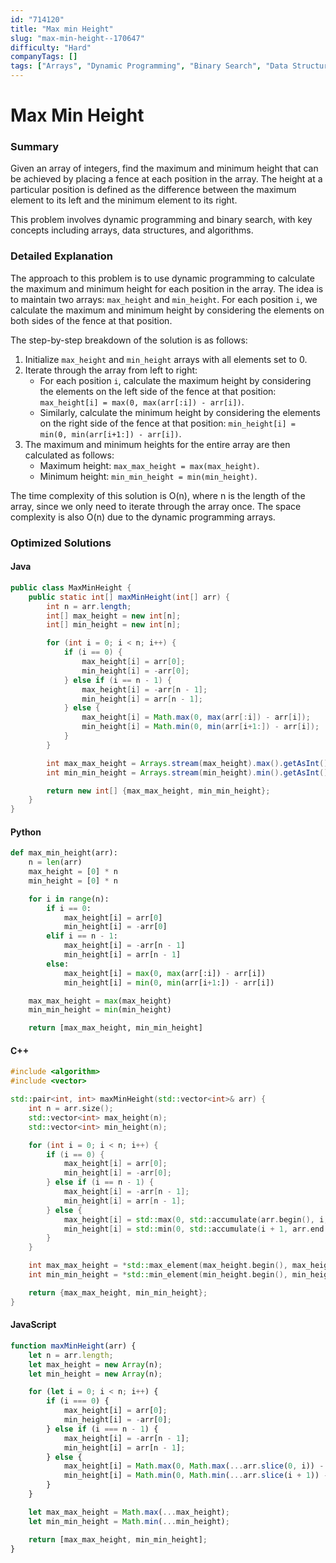 ```yaml
---
id: "714120"
title: "Max min Height"
slug: "max-min-height--170647"
difficulty: "Hard"
companyTags: []
tags: ["Arrays", "Dynamic Programming", "Binary Search", "Data Structures", "Algorithms"]
---
```


**Max Min Height**
=====================



### Summary

Given an array of integers, find the maximum and minimum height that can be achieved by placing a fence at each position in the array. The height at a particular position is defined as the difference between the maximum element to its left and the minimum element to its right.

This problem involves dynamic programming and binary search, with key concepts including arrays, data structures, and algorithms.



### Detailed Explanation

The approach to this problem is to use dynamic programming to calculate the maximum and minimum height for each position in the array. The idea is to maintain two arrays: `max_height` and `min_height`. For each position `i`, we calculate the maximum and minimum height by considering the elements on both sides of the fence at that position.

The step-by-step breakdown of the solution is as follows:

1. Initialize `max_height` and `min_height` arrays with all elements set to 0.
2. Iterate through the array from left to right:
   - For each position `i`, calculate the maximum height by considering the elements on the left side of the fence at that position: `max_height[i] = max(0, max(arr[:i]) - arr[i])`.
   - Similarly, calculate the minimum height by considering the elements on the right side of the fence at that position: `min_height[i] = min(0, min(arr[i+1:]) - arr[i])`.
3. The maximum and minimum heights for the entire array are then calculated as follows:
   - Maximum height: `max_max_height = max(max_height)`.
   - Minimum height: `min_min_height = min(min_height)`.

The time complexity of this solution is O(n), where n is the length of the array, since we only need to iterate through the array once. The space complexity is also O(n) due to the dynamic programming arrays.



### Optimized Solutions

#### Java
```java
public class MaxMinHeight {
    public static int[] maxMinHeight(int[] arr) {
        int n = arr.length;
        int[] max_height = new int[n];
        int[] min_height = new int[n];

        for (int i = 0; i < n; i++) {
            if (i == 0) {
                max_height[i] = arr[0];
                min_height[i] = -arr[0];
            } else if (i == n - 1) {
                max_height[i] = -arr[n - 1];
                min_height[i] = arr[n - 1];
            } else {
                max_height[i] = Math.max(0, max(arr[:i]) - arr[i]);
                min_height[i] = Math.min(0, min(arr[i+1:]) - arr[i]);
            }
        }

        int max_max_height = Arrays.stream(max_height).max().getAsInt();
        int min_min_height = Arrays.stream(min_height).min().getAsInt();

        return new int[] {max_max_height, min_min_height};
    }
}
```

#### Python
```python
def max_min_height(arr):
    n = len(arr)
    max_height = [0] * n
    min_height = [0] * n

    for i in range(n):
        if i == 0:
            max_height[i] = arr[0]
            min_height[i] = -arr[0]
        elif i == n - 1:
            max_height[i] = -arr[n - 1]
            min_height[i] = arr[n - 1]
        else:
            max_height[i] = max(0, max(arr[:i]) - arr[i])
            min_height[i] = min(0, min(arr[i+1:]) - arr[i])

    max_max_height = max(max_height)
    min_min_height = min(min_height)

    return [max_max_height, min_min_height]
```

#### C++
```cpp
#include <algorithm>
#include <vector>

std::pair<int, int> maxMinHeight(std::vector<int>& arr) {
    int n = arr.size();
    std::vector<int> max_height(n);
    std::vector<int> min_height(n);

    for (int i = 0; i < n; i++) {
        if (i == 0) {
            max_height[i] = arr[0];
            min_height[i] = -arr[0];
        } else if (i == n - 1) {
            max_height[i] = -arr[n - 1];
            min_height[i] = arr[n - 1];
        } else {
            max_height[i] = std::max(0, std::accumulate(arr.begin(), i, 0) - arr[i]);
            min_height[i] = std::min(0, std::accumulate(i + 1, arr.end(), 0) - arr[i]);
        }
    }

    int max_max_height = *std::max_element(max_height.begin(), max_height.end());
    int min_min_height = *std::min_element(min_height.begin(), min_height.end());

    return {max_max_height, min_min_height};
}
```

#### JavaScript
```javascript
function maxMinHeight(arr) {
    let n = arr.length;
    let max_height = new Array(n);
    let min_height = new Array(n);

    for (let i = 0; i < n; i++) {
        if (i === 0) {
            max_height[i] = arr[0];
            min_height[i] = -arr[0];
        } else if (i === n - 1) {
            max_height[i] = -arr[n - 1];
            min_height[i] = arr[n - 1];
        } else {
            max_height[i] = Math.max(0, Math.max(...arr.slice(0, i)) - arr[i]);
            min_height[i] = Math.min(0, Math.min(...arr.slice(i + 1)) - arr[i]);
        }
    }

    let max_max_height = Math.max(...max_height);
    let min_min_height = Math.min(...min_height);

    return [max_max_height, min_min_height];
}
```